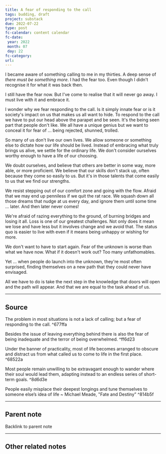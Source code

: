 ```yaml
---
title: A fear of responding to the call
tags: budding, draft
project: substack
due: 2022-07-22
type: post
fc-calendar: content calendar
fc-date:
 year: 2022
 month: 07
 day: 22
fc-category: 
url:
---
```


I became aware of something calling to me in my thirties. A deep sense of *there must be something more*. I had the fear too. Even though I didn't recognise it for what it was back then.

I still have the fear now. But I've come to realise that it will never go away. I must live with it and embrace it.

I wonder why we fear responding to the call. Is it simply innate fear or is it society's impact on us that makes us all want to hide. To respond to the call we have to put our head above the parapet and be seen. It's the being seen part that people don't like. We all have a unique genius but we want to conceal it for fear of ... being rejected, shunned, trolled.

So many of us don't live our own lives. We allow someone or something else to dictate how our life should be lived. Instead of embracing what truly brings us alive, we settle for the ordinary life. We don't consider ourselves worthy enough to have a life of our choosing.

We doubt ourselves, and believe that others are better in some way, more able, or more proficient. We believe that our skills don't stack up, often because they come so easily to us. But it's in those talents that come easily to us that we find our strengths.

We resist stepping out of our comfort zone and going with the flow. Afraid that we may end up penniless if we quit the rat race. We squash down all those dreams that nudge at us every day, and ignore them until some time ... later. And then later never comes!

We're afraid of razing everything to the ground, of burning bridges and losing it all. Loss is one of our greatest challenges. Not only does it mean we lose and have less but it involves change and we avoid that. The status quo is easier to live with even if it means being unhappy or wishing for more.

We don't want to have to start again. Fear of the unknown is worse than what we have now. What if it doesn't work out? Too many unfathomables.

Yet ... when people do launch into the unknown, they're most often surprised, finding themselves on a new path that they could never have envisaged.

All we have to do is take the next step in the knowledge that doors will open and the path will appear. And that we are equal to the task ahead of us.

---

## Source

The problem in most situations is not a lack of calling; but a fear of responding to the call.  ^677ffa

Besides the issue of leaving everything behind there is also the fear of being inadequate and the terror of being overwhelmed.  ^ff6d23

Under the banner of practicality, most of life becomes arranged to obscure and distract us from what called us to come to life in the first place.  ^68522a

Most people remain unwilling to be extravagant enough to wander where their soul would lead them, adapting instead to an endless series of short-term goals.  ^8d6d3e

People easily misplace their deepest longings and tune themselves to someone else’s idea of life ~ Michael Meade, "Fate and Destiny" ^814b5f

---

## Parent note

Backlink to parent note

---

## Other related notes

